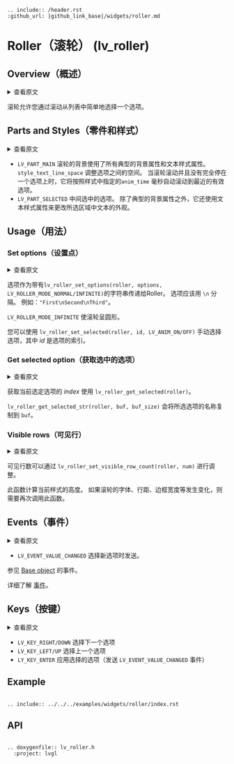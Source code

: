 ```eval_rst
.. include:: /header.rst 
:github_url: |github_link_base|/widgets/roller.md
```
# Roller（滚轮） (lv_roller)

## Overview（概述）

<details>
<summary>查看原文</summary>
<p>

Roller allows you to simply select one option from a list by scrolling. 

</p>
</details>

滚轮允许您通过滚动从列表中简单地选择一个选项。

## Parts and Styles（零件和样式）

<details>
<summary>查看原文</summary>
<p>

- `LV_PART_MAIN` The background of the roller uses all the typical background properties and text style properties. `style_text_line_space` adjusts the space between the options. 
When the Roller is scrolled and doesn't stop exactly on an option it will scroll to the nearest valid option automatically in `anim_time` milliseconds as specified in the style.
- `LV_PART_SELECTED` The selected option in the middle. Besides the typical background properties it uses the text style properties to change the appearance of the text in the selected area.

</p>
</details>

- `LV_PART_MAIN` 滚轮的背景使用了所有典型的背景属性和文本样式属性。 `style_text_line_space` 调整选项之间的空间。
当滚轮滚动并且没有完全停在一个选项上时，它将按照样式中指定的`anim_time` 毫秒自动滚动到最近的有效选项。
- `LV_PART_SELECTED` 中间选中的选项。 除了典型的背景属性之外，它还使用文本样式属性来更改所选区域中文本的外观。

## Usage（用法）

### Set options（设置点）

<details>
<summary>查看原文</summary>
<p>

Options are passed to the Roller as a string with `lv_roller_set_options(roller, options, LV_ROLLER_MODE_NORMAL/INFINITE)`. The options should be separated by `\n`. For example: `"First\nSecond\nThird"`.

`LV_ROLLER_MODE_INFINITE` makes the roller circular.

You can select an option manually with `lv_roller_set_selected(roller, id, LV_ANIM_ON/OFF)`, where *id* is the index of an option.

</p>
</details>

选项作为带有`lv_roller_set_options(roller, options, LV_ROLLER_MODE_NORMAL/INFINITE)`的字符串传递给Roller。 选项应该用 `\n` 分隔。 例如：`"First\nSecond\nThird"`。

`LV_ROLLER_MODE_INFINITE` 使滚轮呈圆形。

您可以使用 `lv_roller_set_selected(roller, id, LV_ANIM_ON/OFF)` 手动选择选项，其中 *id* 是选项的索引。

### Get selected option（获取选中的选项）

<details>
<summary>查看原文</summary>
<p>

The get the *index* of the currently selected option use `lv_roller_get_selected(roller)`.

`lv_roller_get_selected_str(roller, buf, buf_size)` will copy the name of the selected option to `buf`.

</p>
</details>

获取当前选定选项的 *index* 使用 `lv_roller_get_selected(roller)`。

`lv_roller_get_selected_str(roller, buf, buf_size)` 会将所选选项的名称复制到 `buf`。

### Visible rows（可见行）

<details>
<summary>查看原文</summary>
<p>

The number of visible rows can be adjusted with `lv_roller_set_visible_row_count(roller, num)`.

This function calculates the height with the current style. If the font, line space, border width, etc of the roller changes this function needs to be called again. 

</p>
</details>

可见行数可以通过 `lv_roller_set_visible_row_count(roller, num)` 进行调整。

此函数计算当前样式的高度。 如果滚轮的字体、行距、边框宽度等发生变化，则需要再次调用此函数。

## Events（事件）

<details>
<summary>查看原文</summary>
<p>

- `LV_EVENT_VALUE_CHANGED` Sent when a new option is selected.

See the events of the [Base object](/widgets/obj) too.

Learn more about [Events](/overview/event).

</p>
</details>

- `LV_EVENT_VALUE_CHANGED` 选择新选项时发送。

参见 [Base object](/widgets/obj) 的事件。

详细了解 [事件](/overview/event)。

## Keys（按键）

<details>
<summary>查看原文</summary>
<p>

- `LV_KEY_RIGHT/DOWN` Select the next option
- `LV_KEY_LEFT/UP` Select the previous option
- `LY_KEY_ENTER` Apply the selected option (Send `LV_EVENT_VALUE_CHANGED` event) 

</p>
</details>

- `LV_KEY_RIGHT/DOWN` 选择下一个选项
- `LV_KEY_LEFT/UP` 选择上一个选项
- `LY_KEY_ENTER` 应用选择的选项（发送 `LV_EVENT_VALUE_CHANGED` 事件）

## Example

```eval_rst

.. include:: ../../../examples/widgets/roller/index.rst

```

## API 

```eval_rst

.. doxygenfile:: lv_roller.h
  :project: lvgl
        
```
